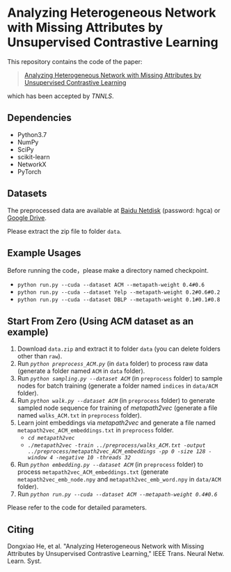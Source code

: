 # Analyzing Heterogeneous Network with Missing Attributes by Unsupervised Contrastive Learning
This repository contains the code of the paper:
>[Analyzing Heterogeneous Network with Missing Attributes by Unsupervised Contrastive Learning](https://ieeexplore.ieee.org/abstract/document/9724614)

which has been accepted by *TNNLS*.
## Dependencies
* Python3.7
* NumPy
* SciPy
* scikit-learn
* NetworkX
* PyTorch
## Datasets
The preprocessed data are available at [Baidu Netdisk](https://pan.baidu.com/s/1VpHJh6SEVcWvOPtSfAgrTw) (password: hgca) or [Google Drive](https://drive.google.com/file/d/1UFeFQBVNLcSA5OCtzCDwuT4K5LNQl-Xp/view?usp=sharing).

Please extract the zip file to folder `data`.

## Example Usages
Before running the code，please make a directory named checkpoint.
* `python run.py --cuda --dataset ACM --metapath-weight 0.4#0.6`
* `python run.py --cuda --dataset Yelp --metapath-weight 0.2#0.6#0.2`
* `python run.py --cuda --dataset DBLP --metapath-weight 0.1#0.1#0.8`

## Start From Zero (Using ACM dataset as an example)
1. Download `data.zip` and extract it to folder `data` (you can delete folders other than `raw`).
2. Run *`python preprocess_ACM.py`* (in `data` folder) to process raw data (generate a folder named `ACM` in `data` folder).
3. Run *`python sampling.py --dataset ACM`* (in `preprocess` folder) to sample nodes for batch training (generate a folder named `indices` in `data/ACM` folder).
4. Run *`python walk.py --dataset ACM`* (in `preprocess` folder) to generate sampled node sequence for training of *metapath2vec* (generate a file named `walks_ACM.txt` in `preprocess` folder).
5. Learn joint embeddings via *metapath2vec* and generate a file named `metapath2vec_ACM_embeddings.txt` in `preprocess` folder.
    - *`cd metapath2vec`*
    - *`./metapath2vec -train ../preprocess/walks_ACM.txt -output ../preprocess/metapath2vec_ACM_embeddings -pp 0 -size 128 -window 4 -negative 10 -threads 32`*
7. Run *`python embedding.py --dataset ACM`* (in `preprocess` folder) to process `metapath2vec_ACM_embeddings.txt` (generate `metapath2vec_emb_node.npy` and `metapath2vec_emb_word.npy` in `data/ACM` folder).
8. Run *`python run.py --cuda --dataset ACM --metapath-weight 0.4#0.6`*

Please refer to the code for detailed parameters.

## Citing
Dongxiao He, et al. "Analyzing Heterogeneous Network with Missing Attributes by Unsupervised Contrastive Learning," IEEE Trans. Neural
Netw. Learn. Syst.
